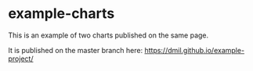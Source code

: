 # example-charts

This is an example of two charts published on the same page.

It is published on the master branch here: https://dmil.github.io/example-project/